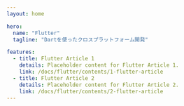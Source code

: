 ```yaml
---
layout: home

hero:
  name: "Flutter"
  tagline: "Dartを使ったクロスプラットフォーム開発"

features:
  - title: Flutter Article 1
    details: Placeholder content for Flutter Article 1.
    link: /docs/flutter/contents/1-flutter-article
  - title: Flutter Article 2
    details: Placeholder content for Flutter Article 2.
    link: /docs/flutter/contents/2-flutter-article
---
```

